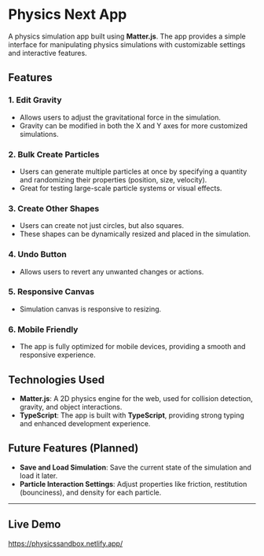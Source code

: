 # Physics Next App

A physics simulation app built using **Matter.js**. The app provides a simple interface for manipulating physics simulations with customizable settings and interactive features.

## Features

### 1. **Edit Gravity**
   - Allows users to adjust the gravitational force in the simulation.
   - Gravity can be modified in both the X and Y axes for more customized simulations.

### 2. **Bulk Create Particles**
   - Users can generate multiple particles at once by specifying a quantity and randomizing their properties (position, size, velocity).
   - Great for testing large-scale particle systems or visual effects.

### 3. **Create Other Shapes**
   - Users can create not just circles, but also squares.
   - These shapes can be dynamically resized and placed in the simulation.

### 4. **Undo Button**
   - Allows users to revert any unwanted changes or actions.
     
### 5. **Responsive Canvas**
   - Simulation canvas is responsive to resizing.
     
### 6. **Mobile Friendly**
  - The app is fully optimized for mobile devices, providing a smooth and responsive experience.

## Technologies Used

- **Matter.js**: A 2D physics engine for the web, used for collision detection, gravity, and object interactions.
- **TypeScript**: The app is built with **TypeScript**, providing strong typing and enhanced development experience.
  
## Future Features (Planned)

- **Save and Load Simulation**: Save the current state of the simulation and load it later.
- **Particle Interaction Settings**: Adjust properties like friction, restitution (bounciness), and density for each particle.

---

## Live Demo
  https://physicssandbox.netlify.app/
